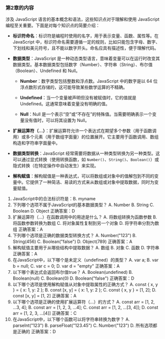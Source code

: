 ### 第2章的内容

涉及 JavaScript 语言的基本概念和语法，这些知识点对于理解和使用 JavaScript 编程至关重要。下面是对每个知识点的简要介绍：

- **标识符命名**：标识符是编程时使用的名字，用于表示变量、函数、属性等。在 JavaScript 中，标识符命名需要遵循一定的规则，比如只能包含字母、数字、下划线和美元符号，且不能以数字开头。命名应具有描述性，便于理解代码。

- **数据类型**：JavaScript 是一种动态类型语言，意味着变量可以在运行时改变其数据类型。基本数据类型包括数字（Number）、字符串（String）、布尔值（Boolean）、Undefined 和 Null。

  - **Number**：数字类型包括整数和浮点数。JavaScript 中的数字是以 64 位浮点数形式存储的，这可能导致某些数学运算的不精确。

  - **Undefined**：当一个变量被声明但没有被赋值时，它的值就是 Undefined。这通常意味着变量没有明确的值。

  - **Null**：Null 是一个表示“空”或“不存在”的特殊值。当需要明确表示一个变量没有值时，可以将其设置为 Null。

- **扩展运算符（...）**：扩展运算符允许一个表达式在期望多个参数（用于函数调用）或多个元素（用于数组字面量）的位置展开。它主要用于函数调用、数组构造和字符串字面量中。

- **数据类型转换**：JavaScript 经常需要将数据从一种类型转换为另一种类型。这可以通过显式转换（使用转换函数，如 `Number()`、`String()`、`Boolean()`）或隐式转换（在特定操作中自动发生）来实现。

- **解构赋值**：解构赋值是一种表达式，可以将数组或对象中的值解包到不同的变量中。它提供了一种简洁、易读的方式来从数组或对象中提取数据，同时为变量赋值。


1. JavaScript中的合法标识符是：B. myname
2. 下列哪个选项不属于JavaScript的基本数据类型？ A. Number B. String C. Boolean D. Object 正确答案：D
3. 扩展运算符（…）在函数调用中的用途是什么？ A. 将数组转换为函数参数 B. 将函数参数转换为数组 C. 将对象属性复制到另一个对象 D. 将字符串分割为数组 正确答案：A
4. 下列哪个选项是正确的数据类型转换方式？ A. Number("123") B. String(456) C. Boolean("false") D. Object(789) 正确答案：A
5. 解构赋值主要用于从哪些结构中提取数据？ A. 数组 B. 对象 C. 函数 D. 字符串 正确答案：A
6. 在JavaScript中，以下哪个是未定义（undefined）的类型？ A. var a; B. var b = null; C. var c = 0; D. var d = "empty" 正确答案：A
7. 以下哪个表达式会返回布尔值true？ A. Boolean(undefined) B. Boolean(null) C. Boolean(0) D. Boolean("false") 正确答案：D
8. 以下哪个选项是使用解构赋值从对象中提取属性的正确方式？ A. const { x, y } = { x: 1, y: 2 }; B. const [x, y] = { x: 1, y: 2 }; C. const { x, y } = [1, 2]; D. const [x, y] = [1, 2] 正确答案：A
9. 以下哪个选项是正确的使用扩展运算符（…）的方式？ A. const arr = [1, 2, ...3, 4]; B. const arr = [1, 2, 3, ...4]; C. const arr = [1, 2, ...[3, 4]]; D. const arr = [1, 2, 3, ...[4]] 正确答案：C
10. 在JavaScript中，以下哪个函数可以将字符串转换为数字？ A. parseInt("123") B. parseFloat("123.45") C. Number("123") D. 所有选项都是正确的 正确答案：D